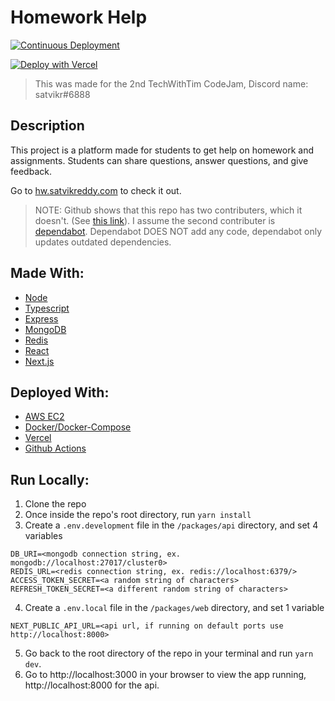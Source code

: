# Homework Help

[![Continuous Deployment](https://github.com/SatvikR/homework-help/workflows/Continuous%20Deployment/badge.svg)](https://github.com/SatvikR/homework-help/actions?query=workflow%3A%22Continuous+Deployment%22)

[![Deploy with Vercel](https://vercel.com/button)](<https://vercel.com/new/git/external?repository-url=https%3A%2F%2Fgithub.com%2FSatvikR%2Fhomework-help&env=NEXT_PUBLIC_API_URL&envDescription=API%20URL%20Required%20for%20this%20app.%20(The%20default%20api%20is%20http%3A%2F%2Flocalhost:8000%2C%20Do%20not%20use%20a%20slash%20at%20the%20end)&project-name=homework-help-project&repo-name=homework-help-project>)

> This was made for the 2nd TechWithTim CodeJam, Discord name: satvikr#6888

## Description

This project is a platform made for students to get help on homework and assignments. Students can share questions, answer questions, and give feedback.

Go to [hw.satvikreddy.com](https://hw.satvikreddy.com/) to check it out. 

> NOTE: Github shows that this repo has two contributers, which it doesn't. (See [this link](https://github.com/SatvikR/homework-help/graphs/contributors)). I assume the second contributer is [dependabot](https://github.blog/2020-06-01-keep-all-your-packages-up-to-date-with-dependabot/). Dependabot DOES NOT add any code, dependabot only updates outdated dependencies.


## Made With:

- [Node](https://nodejs.org/)
- [Typescript](https://www.typescriptlang.org/)
- [Express](https://expressjs.com/)
- [MongoDB](https://www.mongodb.com/)
- [Redis](https://redis.io/)
- [React](https://reactjs.org/)
- [Next.js](https://nextjs.org/)

## Deployed With:

- [AWS EC2](https://aws.amazon.com/ec2/)
- [Docker/Docker-Compose](https://www.docker.com/)
- [Vercel](https://vercel.com/)
- [Github Actions](https://github.com/features/actions)

## Run Locally:

1. Clone the repo
1. Once inside the repo's root directory, run `yarn install`
1. Create a `.env.development` file in the `/packages/api` directory, and set 4 variables
```
DB_URI=<mongodb connection string, ex. mongodb://localhost:27017/cluster0>
REDIS_URL=<redis connection string, ex. redis://localhost:6379/>
ACCESS_TOKEN_SECRET=<a random string of characters>
REFRESH_TOKEN_SECRET=<a different random string of characters>
```
4. Create a `.env.local` file in the `/packages/web` directory, and set 1 variable
```
NEXT_PUBLIC_API_URL=<api url, if running on default ports use http://localhost:8000>
```
5. Go back to the root directory of the repo in your terminal and run `yarn dev`.
6. Go to http://localhost:3000 in your browser to view the app running, http://localhost:8000 for the api.
